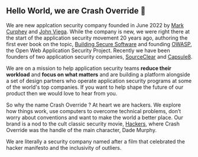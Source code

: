 ## Hello World, we are Crash Override  👋

We are new applcation security company founded in June 2022 by [Mark Curphey](https://www.linkedin.com/in/curphey/) and [John Viega](https://www.linkedin.com/in/viega/).  While the company is new, we were right there at the start of the application security movement 20 years ago, authoring the first ever book on the topic, [Building Secure Software](https://www.amazon.co.uk/Building-Secure-Software-Addison-wesley-Professional/dp/0321774957) and founding [OWASP](https://www.owasp.org), the Open Web Application Security Project. Recently we have been founders of two application security companies, [SourceClear](https://fortune.com/2018/04/09/buy-ca-technologies-veracode-sourceclear/) and [Capsule8](https://www.darkreading.com/cloud/sophos-acquires-capsule8-for-linux-server-container-security).

We are on a mission to help application security teams **reduce their workload** and **focus on what matters** and are building a platform alongside a set of design partners who operate application security programs at some of the world's top companies. If you want to help shape the future of our product then we would love to hear from you. 

So why the name Crash Override ? At heart we are hackers. We  explore how things work, use computers to overcome technical problems, don’t worry about conventions and want to make the world a better place. Our brand is a nod to the cult classic security movie, [Hackers](https://www.imdb.com/title/tt0113243/), where Crash Override was the handle of the main character, Dade Murphy. 

We are literally a security company named after a film that celebrated the hacker manifesto and the inclusivity of outliers. 
